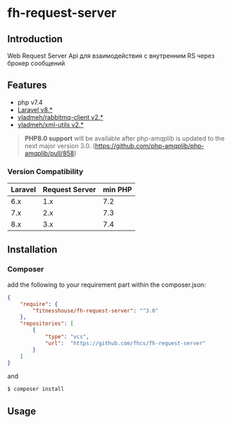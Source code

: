 # fh-request-server

## Introduction

Web Request Server Api для взаимодействия с внутренним RS через брокер сообщений

## Features
* php v7.4
* [Laravel v8.*](https://laravel.com/docs/8.x)
* [vladmeh/rabbitmq-client v2.*](https://github.com/vladmeh/rabbitmq-client)
* [vladmeh/xml-utils v2.*](https://github.com/vladmeh/xml-utils)

> **PHP8.0 support** will be available after php-amqplib is updated to the next major version 3.0. (https://github.com/php-amqplib/php-amqplib/pull/858)

### Version Compatibility

| Laravel | Request Server | min PHP |
|:--------|:---------------|:--------|
| 6.x     | 1.x            | 7.2     |
| 7.x     | 2.x            | 7.3     |
| 8.x     | 3.x            | 7.4     |

## Installation

### Composer

add the following to your requirement part within the composer.json:

```json
{
    "require": {
        "fitnesshouse/fh-request-server": "^3.0"
    },
    "repositories": [
        {
            "type": "vcs",
            "url":  "https://github.com/fhcs/fh-request-server"
        }
    ]
}
```

and

```bash
$ composer install
```

## Usage
